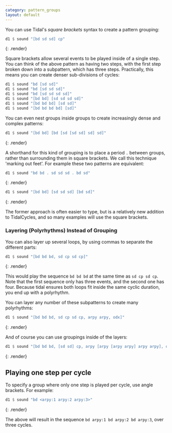 ```yaml
---
category: pattern_groups
layout: default
---
```


You can use Tidal's _square brackets_ syntax to create a pattern grouping:

~~~haskell
d1 $ sound "[bd sd sd] cp"
~~~
{: .render}

Square brackets allow several events to be played inside of a single
step. You can think of the above pattern as having two steps, with the
first step broken down into a subpattern, which has three
steps. Practically, this means you can create denser sub-divisions of
cycles:

~~~haskell
d1 $ sound "bd [sd sd]"
d1 $ sound "bd [sd sd sd]"
d1 $ sound "bd [sd sd sd sd]"
d1 $ sound "[bd bd] [sd sd sd sd]"
d1 $ sound "[bd bd bd] [sd sd]"
d1 $ sound "[bd bd bd bd] [sd]"
~~~

You can even nest groups inside groups to create increasingly dense
and complex patterns:

~~~haskell
d1 $ sound "[bd bd] [bd [sd [sd sd] sd] sd]"
~~~
{: .render}

A shorthand for this kind of grouping is to place a period `.` between
groups, rather than surrounding them in square brackets. We call this
technique 'marking out feet'. For example these two patterns are equivalent:

~~~haskell
d1 $ sound "bd bd . sd sd sd . bd sd"
~~~
{: .render}

~~~haskell
d1 $ sound "[bd bd] [sd sd sd] [bd sd]"
~~~
{: .render}

The former approach is often easier to type, but is a relatively new
addition to TidalCycles, and so many examples will use the square brackets.

### Layering (Polyrhythms) Instead of Grouping

You can also layer up several loops, by using commas to separate the
different parts:

~~~haskell
d1 $ sound "[bd bd bd, sd cp sd cp]"
~~~
{: .render}

This would play the sequence `bd bd bd` at the same time as `sd cp sd
cp`.  Note that the first sequence only has three events, and the
second one has four.  Because tidal ensures both loops fit inside the
same cyclic duration, you end up with a polyrhythm.

You can layer any number of these subpatterns to create many
polyrhythms:

~~~haskell
d1 $ sound "[bd bd bd, sd cp sd cp, arpy arpy, odx]"
~~~
{: .render}

And of course you can use groupings inside of the layers:

~~~haskell
d1 $ sound "[bd bd bd, [sd sd] cp, arpy [arpy [arpy arpy] arpy arpy], odx]"
~~~
{: .render}

## Playing one step per cycle

To specify a group where only one step is played per cycle, use angle
brackets. For example:

~~~haskell
d1 $ sound "bd <arpy:1 arpy:2 arpy:3>"
~~~
{: .render}

The above will result in the sequence `bd arpy:1 bd arpy:2 bd arpy:3`,
over three cycles.
